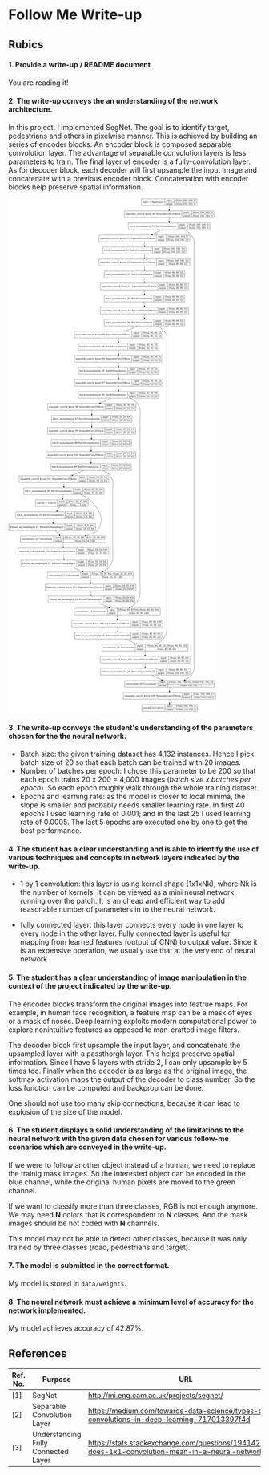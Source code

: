 # Follow Me Write-up

## Rubics
#### 1. Provide a write-up / README document
You are reading it!

#### 2. The write-up conveys the an understanding of the network architecture.
In this project, I implemented SegNet. The goal is to identify target, pedestrians and others in pixelwise manner. This is achieved by building an series of encoder blocks. An encoder block is composed separable convolution layer. The advantage of separable convolution layers is less parameters to train. The final layer of encoder is a fully-convolution layer. As for decoder block, each decoder will first upsample the input image and concatenate with a previous encoder block. Concatenation with encoder blocks help preserve spatial information.

![model_scheme](data/figures/model_with_shape.png)

#### 3. The write-up conveys the student's understanding of the parameters chosen for the the neural network.

- Batch size: the given training dataset has 4,132 instances. Hence I pick batch size of 20 so that each batch can be trained with 20 images.
- Number of batches per epoch: I chose this parameter to be 200 so that each epoch trains 20 x 200 = 4,000 images (*batch size x batches per epoch*). So each epoch roughly walk through the whole training dataset.
- Epochs and learning rate: as the model is closer to local minima, the slope is smaller and probably needs smaller learning rate. In first 40 epochs I used learning rate of 0.001; and in the last 25 I used learning rate of 0.0005. The last 5 epochs are executed one by one to get the best performance.

#### 4. The student has a clear understanding and is able to identify the use of various techniques and concepts in network layers indicated by the write-up.

- 1 by 1 convolution: this layer is using kernel shape (1x1xNk), where Nk is the number of kernels. It can be viewed as a mini neural network running over the patch. It is an cheap and efficient way to add reasonable number of parameters in to the neural network.

- fully connected layer: this layer connects every node in one layer to every node in the other layer. Fully connected layer is useful for mapping from learned features (output of CNN) to output value. Since it is an expensive operation, we usually use that at the very end of neural network.

#### 5. The student has a clear understanding of image manipulation in the context of the project indicated by the write-up.
The encoder blocks transform the original images into featrue maps. For example, in human face recognition, a feature map can be a mask of eyes or a mask of noses. Deep learning exploits modern computational power to explore nonintuitive features as opposed to man-crafted image filters.

The decoder block first upsample the input layer, and concatenate the upsampled layer with a passthorgh layer. This helps preserve spatial information. Since I have 5 layers with stride 2, I can only upsample by 5 times too. Finally when the decoder is as large as the original image, the softmax activation maps the output of the decoder to class number. So the loss function can be computed and backprop can be done.

One should not use too many skip connections, because it can lead to explosion of the size of the model.

#### 6. The student displays a solid understanding of the limitations to the neural network with the given data chosen for various follow-me scenarios which are conveyed in the write-up.
If we were to follow another object instead of a human, we need to replace the trainig mask images. So the interested object can be encoded in the blue channel, while the original human pixels are moved to the green channel.

If we want to classify more than three classes, RGB is not enough anymore. We may need **N** colors that is correspondent to **N** classes. And the mask images should be hot coded with **N** channels.

This model may not be able to detect other classes, because it was only trained by three classes (road, pedestrians and target).

#### 7. The model is submitted in the correct format.
My model is stored in `data/weights`.

#### 8. The neural network must achieve a minimum level of accuracy for the network implemented.
My model achieves accuracy of 42.87%.

## References
|Ref. No.|Purpose|URL|
|--|--|--|
|[1]|SegNet|http://mi.eng.cam.ac.uk/projects/segnet/
|[2]|Separable Convolution Layer| https://medium.com/towards-data-science/types-of-convolutions-in-deep-learning-717013397f4d|
|[3]|Understanding Fully Connected Layer|https://stats.stackexchange.com/questions/194142/what-does-1x1-convolution-mean-in-a-neural-network|
